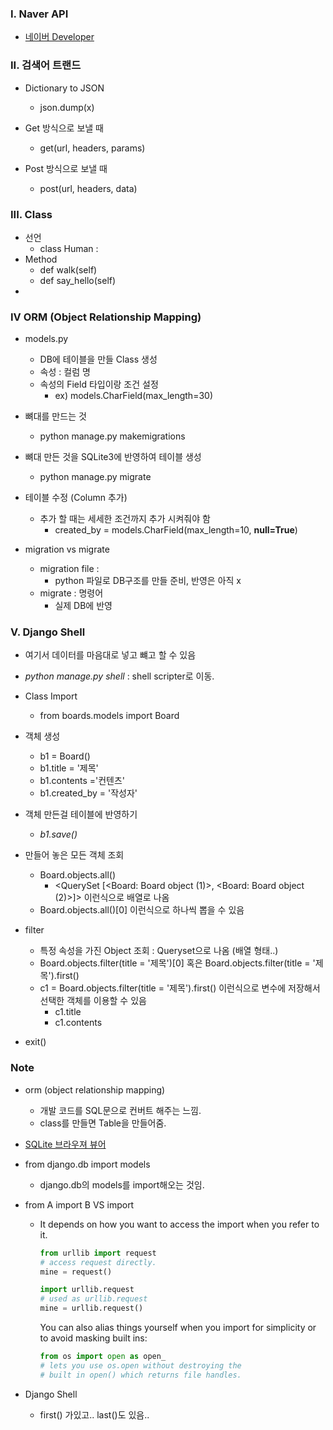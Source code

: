 ### I. Naver API

- [네이버 Developer](https://developers.naver.com/)



### II. 검색어 트랜드

- Dictionary to JSON
  - json.dump(x)





- Get 방식으로 보낼 때 
  - get(url, headers, params)
- Post 방식으로 보낼 때
  - post(url, headers, data)





### III. Class

- 선언 
  - class Human :
- Method 
  - def walk(self)
  - def say_hello(self)
- 



### IV ORM  (Object Relationship Mapping)

- models.py
  - DB에 테이블을 만들 Class 생성
  - 속성 : 컬럼 명
  - 속성의 Field 타입이랑  조건 설정
    - ex) models.CharField(max_length=30)

- 뼈대를 만드는 것 
  - python manage.py makemigrations
- 뼈대 만든 것을 SQLite3에 반영하여 테이블 생성
  - python manage.py migrate

- 테이블 수정 (Column 추가)
  - 추가 할 때는 세세한 조건까지 추가 시켜줘야 함
    -  created_by = models.CharField(max_length=10, **null=True**)

- migration vs migrate
  - migration file :
    - python 파일로 DB구조를 만들 준비, 반영은 아직 x
  - migrate : 명령어
    - 실제 DB에 반영



### V. Django Shell

- 여기서 데이터를 마음대로 넣고 뺴고 할 수 있음

- *python manage.py shell* : shell scripter로 이동.
- Class Import  
  - from boards.models import Board
- 객체 생성 
  - b1 = Board()
  - b1.title = '제목'
  - b1.contents ='컨텐츠'
  - b1.created_by = '작성자'
- 객체 만든걸 테이블에 반영하기 
  - *b1.save()*
- 만들어 놓은 모든 객체 조회
  - Board.objects.all()
    - <QuerySet [<Board: Board object (1)>, <Board: Board object (2)>]> 이런식으로 배열로 나옴
  - Board.objects.all()[0] 이런식으로 하나씩 뽑을 수 있음
- filter
  - 특정 속성을 가진 Object 조회 :  Queryset으로 나옴 (배열 형태..)
  - Board.objects.filter(title = '제목')[0]  혹은 Board.objects.filter(title = '제목').first()
  - c1 = Board.objects.filter(title = '제목').first() 이런식으로 변수에 저장해서 선택한 객체를 이용할 수 있음
    - c1.title
    - c1.contents
- exit()

### Note

- orm (object relationship mapping)
  - 개발 코드를 SQL문으로 컨버트 해주는 느낌.
  - class를 만들면 Table을 만들어줌. 

- [SQLite 브라우져 뷰어](https://sqlitebrowser.org/)
- from django.db import models
  - django.db의 models를 import해오는 것임.

- from A import B  VS import

  - It depends on how you want to access the import when you refer to it.

    ```py
    from urllib import request
    # access request directly.
    mine = request()
    
    import urllib.request
    # used as urllib.request
    mine = urllib.request()
    ```

    You can also alias things yourself when you import for simplicity or to avoid masking built ins:

    ```py
    from os import open as open_
    # lets you use os.open without destroying the 
    # built in open() which returns file handles.
    ```

- Django Shell
  - first() 가있고..  last()도 있음.. 